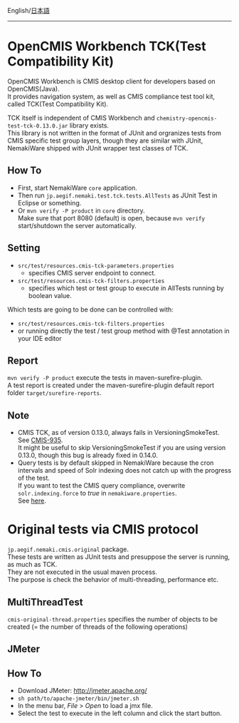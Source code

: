 English/[日本語](https://github.com/aegif/NemakiWare/wiki/開発(テスト))
***

# OpenCMIS Workbench TCK(Test Compatibility Kit)
OpenCMIS Workbench is CMIS desktop client for developers based on OpenCMIS(Java).  
It provides navigation system, as well as CMIS compliance test tool kit, called TCK(Test Compatibility Kit).  

TCK itself is independent of CMIS Workbench and ```chemistry-opencmis-test-tck-0.13.0.jar``` library exists.  
This library is not written in the format of JUnit and orgranizes tests from CMIS specific test group layers, though they are similar with JUnit, NemakiWare shipped with JUnit wrapper test classes of TCK.  

## How To
- First, start NemakiWare ```core``` application.  
- Then run ```jp.aegif.nemaki.test.tck.tests.AllTests``` as JUnit Test in Eclipse or something.  
- Or ```mvn verify -P product``` in ```core``` directory.  
  Make sure that port 8080 (default) is open, because ```mvn verify``` start/shutdown the server automatically.  

## Setting
- ```src/test/resources.cmis-tck-parameters.properties```
  - specifies CMIS server endpoint to connect.
- ```src/test/resources.cmis-tck-filters.properties```
  - specifies which test or test group to execute in AllTests running by boolean value.

Which tests are going to be done can be controlled with:
- ```src/test/resources.cmis-tck-filters.properties```
- or running directly the test / test group method with @Test annotation in your IDE editor  

## Report
```mvn verify -P product``` execute the tests in maven-surefire-plugin.  
A test report is created under the maven-surefire-plugin default report folder ```target/surefire-reports```.   

## Note
- CMIS TCK, as of version 0.13.0, always fails in VersioningSmokeTest.  
  See [CMIS-935](https://issues.apache.org/jira/browse/CMIS-935).  
  It might be useful to skip VersioningSmokeTest if you are using version 0.13.0, though this bug is already fixed in 0.14.0.  
- Query tests is by default skipped in NemakiWare because the cron intervals and speed of Solr indexing does not catch up with the progress of the test.  
  If you want to test the CMIS query compliance, overwrite ```solr.indexing.force``` to _true_ in ```nemakiware.properties```.  
See [here](https://github.com/aegif/NemakiWare/wiki/Configuration%28Repository%29_-Property).

# Original tests via CMIS protocol
```jp.aegif.nemaki.cmis.original``` package.  
These tests are written as JUnit tests and presuppose the server is running, as much as TCK.  
They are not executed in the usual maven process.  
The purpose is check the behavior of multi-threading, performance etc.  

## MultiThreadTest  
```cmis-original-thread.properties``` specifies the number of objects to be created (= the number of threads of the following operations)  

## JMeter
## How To
- Download JMeter: http://jmeter.apache.org/
- ```sh path/to/apache-jmeter/bin/jmeter.sh```  
- In the menu bar,  _File_ > _Open_ to load a jmx file.  
- Select the test to execute in the left column and click the start button.  